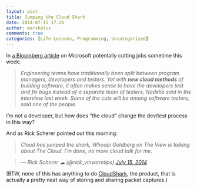 ```yaml
---
layout: post
title: Jumping the Cloud Shark
date: 2014-07-15 17:26
author: marshalus
comments: true
categories: [Life Lessons, Programming, Uncategorized]
---
```


In [a Bloomberg article](http://www.bloomberg.com/news/2014-07-15/microsoft-said-to-announce-job-cuts-as-soon-as-this-week.html) on Microsoft potentally cutting jobs sometime this week:

> _Engineering teams have traditionally been split between program managers, developers and testers. Yet with_ **_new cloud methods_** _of building software, it often makes sense to have the developers test and fix bugs instead of a separate team of testers, Nadella said in the interview last week. Some of the cuts will be among software testers, said one of the people._

I’m not a developer, but how does “the cloud” change the dev/test process in this way?

And as Rick Scherer pointed out this morning:

> _Cloud has jumped the shark, Whoopi Goldberg on The View is talking about The Cloud. I’m done, no more cloud talk for me._

> _— Rick Scherer ☁ (@rick_vmwaretips)_ [_July 15, 2014_](https://twitter.com/rick_vmwaretips/statuses/489096830018269185)

(BTW, none of this has anything to do [CloudShark](https://appliance.cloudshark.org), the product, that is actually a pretty neat way of storing and sharing packet captures.)